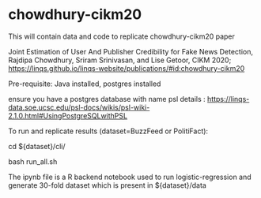 # chowdhury-cikm20
This will contain data and code to replicate chowdhury-cikm20 paper

Joint Estimation of User And Publisher Credibility for Fake News Detection,
Rajdipa Chowdhury, Sriram Srinivasan, and Lise Getoor,
CIKM 2020;
https://linqs.github.io/linqs-website/publications/#id:chowdhury-cikm20


Pre-requisite: Java installed, postgres installed

ensure you have a postgres database with name psl
details :  https://linqs-data.soe.ucsc.edu/psl-docs/wikis/psl-wiki-2.1.0.html#UsingPostgreSQLwithPSL

To run and replicate results (dataset=BuzzFeed or PolitiFact):

cd ${dataset}/cli/

bash run_all.sh

The ipynb file is a R backend notebook used to run logistic-regression and generate 30-fold dataset which is present in ${dataset}/data
